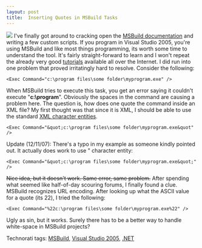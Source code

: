 ```yaml
---
layout: post
title:  Inserting Quotes in MSBuild Tasks
---
```

![](http://www.myotherdrive.com/public/blueonion/Blog/vspro.png) I've finally got around to cracking open the [MSBuild documentation](http://msdn2.microsoft.com/en-us/library/0k6kkbsd.aspx) and writing a few custom scripts. If you program in Visual Studio 2005, you're using MSBuild and like most things programming, its worth some time to understand the tool. It's fairly straight-forward to learn and I won't repeat the already very good [tutorials](http://msdn.microsoft.com/msdnmag/issues/06/06/InsideMSBuild/default.aspx) available all over the Internet. I did run into one problem that proved irritatingly hard to resolve. Consider the following:

`<Exec Command="c:\program files\some folder\myprogram.exe" />`

When MSBuild tries to execute this task, you get an error saying it couldn't execute "**c:\program**". Obviously the spaces in the command are causing a problem here. The question is, how does one quote the command inside an XML file? My first thought was that since it is XML, I should be able to use the standard [XML character entities](http://en.wikipedia.org/wiki/List_of_XML_and_HTML_character_entity_references).

`<Exec Command="&quot;c:\program files\some folder\myprogram.exe&quot" />`

Update (12/11/07): There's a typo in my example as someone kindly pointed out. It actually does work to use &quot; character entity:  


`<Exec Command="&quot;c:\program files\some folder\myprogram.exe&quot;" />`

<strike>Nice idea, but it doesn't work. Same error, same problem.</strike> After spending what seemed like half-of-day scouring forums, I finally found a clue. MSBuild recognizes URL encoding. After looking up what the ASCII value for a quote (its 22), I tried the following:

`<Exec Command="%22c:\program files\some folder\myprogram.exe%22" />`

Ugly as sin, but it works. Surely there has to be a better way to handle white-space in MSBuild projects?

Technorati tags: [MSBuild](http://technorati.com/tags/MSBuild), [Visual Studio 2005](http://technorati.com/tags/Visual%20Studio%202005), [.NET](http://technorati.com/tags/.NET)

